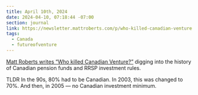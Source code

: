 ```yaml
---
title: April 10th, 2024
date: 2024-04-10, 07:18:44 -07:00
section: journal
link: https://newsletter.mattroberts.com/p/who-killed-canadian-venture
tags:
  - Canada
  - futureofventure
---
```

[Matt Roberts writes “Who killed Canadian Venture?”](https://newsletter.mattroberts.com/p/who-killed-canadian-venture) digging into the history of Canadian pension funds and RRSP investment rules. 

TLDR In the 90s, 80% had to be Canadian. In 2003, this was changed to 70%. And then, in 2005 — no Canadian investment minimum.